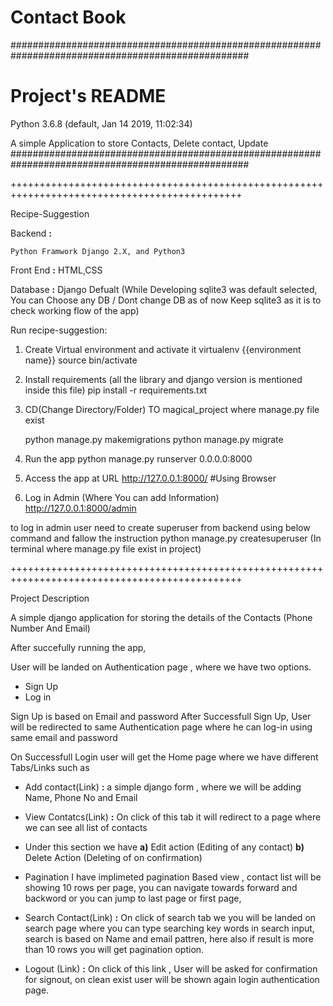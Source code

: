 
# Contact Book
###################################################################################################

# Project's README
Python 3.6.8 (default, Jan 14 2019, 11:02:34)

A simple Application to store Contacts, Delete contact, Update
###################################################################################################

++++++++++++++++++++++++++++++++++++++++++++++++++++++++++++++++++++++++++++++++++++++++++++++

Recipe-Suggestion

Backend **:**

	Python Framwork Django 2.X, and Python3

Front End **:**
	HTML,CSS 
	  
Database **:**
	Django Defualt (While Developing sqlite3 was default selected, You can Choose any DB / 
	Dont change DB as of now Keep sqlite3 as it is to check working flow of the app)

Run recipe-suggestion:

1) Create Virtual environment and activate it
	virtualenv {{environment name}}
	source bin/activate

2) Install requirements (all the library and django version is mentioned inside this file)
	pip install -r requirements.txt

3) CD(Change Directory/Folder) TO magical_project where manage.py file exist
	
	python manage.py makemigrations
	python manage.py migrate

4) Run the app 
	python manage.py runserver 0.0.0.0:8000

5) Access the app at URL http://127.0.0.1:8000/  #Using Browser

6) Log in Admin (Where You can add Information)
	http://127.0.0.1:8000/admin

  to log in admin user need to create superuser from backend using below command and fallow the instruction
  python manage.py createsuperuser (In terminal where manage.py file exist in project)

++++++++++++++++++++++++++++++++++++++++++++++++++++++++++++++++++++++++++++++++++++++++++++++

Project Description 

A simple django application for storing the details of the Contacts (Phone Number And Email)

After succefully running the app, 

User will be landed on Authentication page , where we have two options.
- Sign Up
- Log in 

Sign Up is based on Email and password After Successfull Sign Up, User will be
redirected to same Authentication page where he can log-in using same email and password

On Successfull Login user will get the Home page
where we have different Tabs/Links such as 

- Add contact(Link) **:**
a simple django form , where we will be adding Name, Phone No and Email

- View Contatcs(Link) **:**
On click of this tab it will redirect to a page where we can see all list of contacts
- Under this section we have 
  **a)** Edit action (Editing of any contact) 
  **b)** Delete Action (Deleting of on confirmation)
- Pagination 
  I have implimeted pagination Based view , contact list will be 
  showing 10 rows per page, you can navigate towards forward and 
  backword or you can jump to last page or first page,

- Search Contact(Link) **:**
On click of search tab we you will be landed on search page where you can type 
searching key words in search input, search is based on Name and email pattren,
here also if result is more than 10 rows you will get pagination option.

- Logout (Link) **:**
On click of this link , User will be asked for confirmation for signout, on clean exist 
user will be shown again login authentication page. 

